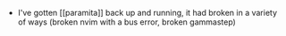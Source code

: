 - I've gotten [[paramita]] back up and running, it had broken in a variety of ways (broken nvim with a bus error, broken gammastep)